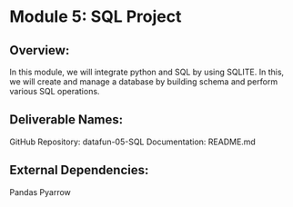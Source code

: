 # Module 5: SQL Project
## Overview: 
In this module, we will integrate python and SQL by using SQLITE. In this, we will create and manage a database by building schema and perform various SQL operations. 

## Deliverable Names:
GitHub Repository: datafun-05-SQL
Documentation: README.md

## External Dependencies:
Pandas
Pyarrow
